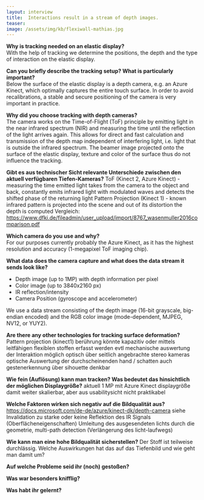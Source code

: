 ```yaml
---
layout: interview
title:  Interactions result in a stream of depth images.
teaser: 
image: /assets/img/kb/flexiwall-mathias.jpg
---
```


**Why is tracking needed on an elastic display?**  
With the help of tracking we determine the positions, the depth and the type of interaction on the elastic display.

**Can you briefly describe the tracking setup? What is particularly important?**  
Below the surface of the elastic display is a depth camera, e.g. an Azure Kinect, which optimally captures the entire touch surface. In order to avoid recalibrations, a stable and secure positioning of the camera is very important in practice.

**Why did you choose tracking with depth cameras?**  
The camera works on the Time-of-Flight (ToF) principle by emitting light in the near infrared spectrum (NIR) and measuring the time until the reflection of the light arrives again. This allows for direct and fast calculation and transmission of the depth map independent of interfering light, i.e. light that is outside the infrared spectrum. The beamer image projected onto the surface of the elastic display, texture and color of the surface thus do not influence the tracking.

**Gibt es aus technischer Sicht relevante Unterschiede zwischen den aktuell verfügbaren Tiefen-Kameras?**
ToF (Kinect 2, Azure Kinect) - measuring the time emitted light takes from the camera to the object and back, constantly emits infrared light with modulated waves and detects the shifted phase of the returning light
Pattern Projection (Kinect 1) - known infrared pattern is projected into the scene and out of its distortion
the depth is computed
Vergleich: https://www.dfki.de/fileadmin/user_upload/import/8767_wasenmuller2016comparison.pdf

**Which camera do you use and why?**  
For our purposes currently probably the Azure Kinect, as it has the highest resolution and accuracy (1-megapixel ToF imaging chip).

**What data does the camera capture and what does the data stream it sends look like?**

- Depth image (up to 1MP) with depth information per pixel
- Color image (up to 3840x2160 px)
- IR reflection/intensity
- Camera Position (gyroscope and accelerometer)

We use a data stream consisting of the depth image (16-bit grayscale, big-endian encoded) and the RGB color image (mode-dependent, MJPEG, NV12, or YUY2). 

**Are there any other technologies for tracking surface deformation?**
Pattern projection (kinect1)
berührung könnte kapazitiv oder mittels leitfähigen flexiblen stoffen erfasst werden
evtl mechanische auswertung der Interaktion möglich
optisch über seitlich angebrachte stereo kameras
optische Auswertung der durchscheinenden hand / schatten
auch gestenerkennung über sihouette denkbar

**Wie fein (Auflösung) kann man tracken? Was bedeutet das hinsichtlich der möglichen Displaygröße?**
aktuell 1 MP mit Azure Kinect
displaygröße damit weiter skalierbar, aber aus usabilitysicht nicht praktikabel

**Welche Faktoren wirken sich negativ auf die Bildqualität aus?**
https://docs.microsoft.com/de-de/azure/kinect-dk/depth-camera siehe Invalidation
zu starke oder keine Reflektion des IR Signals (Oberflächeneigenschaften)
Umleitung des ausgesendeten lichts durch die geometrie,  multi-path detection (Verlängerung des licht-laufwegs)

**Wie kann man eine hohe Bildqualität sicherstellen?**
Der Stoff ist teilweise durchlässig. Welche Auswirkungen hat das auf das Tiefenbild und wie geht man damit um?

**Auf welche Probleme seid ihr (noch) gestoßen?**

**Was war besonders knifflig?**

**Was habt ihr gelernt?**